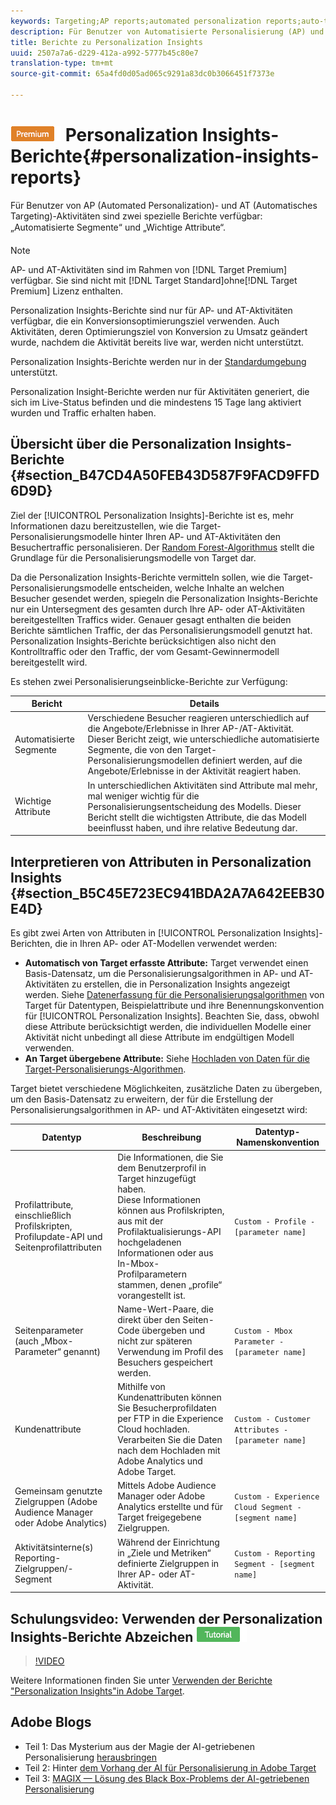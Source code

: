 ```yaml
---
keywords: Targeting;AP reports;automated personalization reports;auto-target;auto target;auto target report;auto-target report;personalization;insights;automated segments;faq;frequently asked questions;important attributes
description: Für Benutzer von Automatisierte Personalisierung (AP) und von Automatisches Targeting (AT) sind zwei spezialisierte Berichte verfügbar, die die Berichte für automatisierte Segmente und wichtige Attribute enthalten.
title: Berichte zu Personalization Insights
uuid: 2507a7a6-d229-412a-a992-5777b45c80e7
translation-type: tm+mt
source-git-commit: 65a4fd0d05ad065c9291a83dc0b3066451f7373e

---
```



# ![PREMIUM](/help/assets/premium.png) Personalization Insights-Berichte{#personalization-insights-reports}

Für Benutzer von AP (Automated Personalization)- und AT (Automatisches Targeting)-Aktivitäten sind zwei spezielle Berichte verfügbar: „Automatisierte Segmente“ und „Wichtige Attribute“.

>[!NOTE]
>
>AP- und AT-Aktivitäten sind im Rahmen von [!DNL Target Premium] verfügbar. Sie sind nicht mit [!DNL Target Standard]ohne[!DNL Target Premium] Lizenz enthalten.
>
>Personalization Insights-Berichte sind nur für AP- und AT-Aktivitäten verfügbar, die ein Konversionsoptimierungsziel verwenden. Auch Aktivitäten, deren Optimierungsziel von Konversion zu Umsatz geändert wurde, nachdem die Aktivität bereits live war, werden nicht unterstützt.
>
>Personalization Insights-Berichte werden nur in der [Standardumgebung](../../administrating-target/hosts.md) unterstützt.
>
>Personalization Insight-Berichte werden nur für Aktivitäten generiert, die sich im Live-Status befinden und die mindestens 15 Tage lang aktiviert wurden und Traffic erhalten haben.

## Übersicht über die Personalization Insights-Berichte {#section_B47CD4A50FEB43D587F9FACD9FFD6D9D}

Ziel der [!UICONTROL Personalization Insights]-Berichte ist es, mehr Informationen dazu bereitzustellen, wie die Target-Personalisierungsmodelle hinter Ihren AP- und AT-Aktivitäten den Besuchertraffic personalisieren. Der [Random Forest-Algorithmus](/help/c-activities/t-automated-personalization/algo-random-forest.md) stellt die Grundlage für die Personalisierungsmodelle von Target dar.

Da die Personalization Insights-Berichte vermitteln sollen, wie die Target-Personalisierungsmodelle entscheiden, welche Inhalte an welchen Besucher gesendet werden, spiegeln die Personalization Insights-Berichte nur ein Untersegment des gesamten durch Ihre AP- oder AT-Aktivitäten bereitgestellten Traffics wider. Genauer gesagt enthalten die beiden Berichte sämtlichen Traffic, der das Personalisierungsmodell genutzt hat. Personalization Insights-Berichte berücksichtigen also nicht den Kontrolltraffic oder den Traffic, der vom Gesamt-Gewinnermodell bereitgestellt wird.

Es stehen zwei Personalisierungseinblicke-Berichte zur Verfügung:

| Bericht | Details |
|--- |--- |
| Automatisierte Segmente | Verschiedene Besucher reagieren unterschiedlich auf die Angebote/Erlebnisse in Ihrer AP-/AT-Aktivität. Dieser Bericht zeigt, wie unterschiedliche automatisierte Segmente, die von den Target-Personalisierungsmodellen definiert werden, auf die Angebote/Erlebnisse in der Aktivität reagiert haben. |
| Wichtige Attribute | In unterschiedlichen Aktivitäten sind Attribute mal mehr, mal weniger wichtig für die Personalisierungsentscheidung des Modells. Dieser Bericht stellt die wichtigsten Attribute, die das Modell beeinflusst haben, und ihre relative Bedeutung dar. |

## Interpretieren von Attributen in Personalization Insights {#section_B5C45E723EC941BDA2A7A642EEB30E4D}

Es gibt zwei Arten von Attributen in [!UICONTROL Personalization Insights]-Berichten, die in Ihren AP- oder AT-Modellen verwendet werden:

* **Automatisch von Target erfasste Attribute:** Target verwendet einen Basis-Datensatz, um die Personalisierungsalgorithmen in AP- und AT-Aktivitäten zu erstellen, die in Personalization Insights angezeigt werden. Siehe [Datenerfassung für die Personalisierungsalgorithmen](../../c-activities/t-automated-personalization/ap-data.md#reference_255BD3DE7AD04DC9B766E0BC78961058) von Target für Datentypen, Beispielattribute und ihre Benennungskonvention für [!UICONTROL Personalization Insights]. Beachten Sie, dass, obwohl diese Attribute berücksichtigt werden, die individuellen Modelle einer Aktivität nicht unbedingt all diese Attribute im endgültigen Modell verwenden.
* **An Target übergebene Attribute:** Siehe  [Hochladen von Daten für die Target-Personalisierungs-Algorithmen](../../c-activities/t-automated-personalization/uploading-data-for-the-target-personalization-algorithms.md#concept_85EA505B37E54514A1C8AB91553FEED6).

Target bietet verschiedene Möglichkeiten, zusätzliche Daten zu übergeben, um den Basis-Datensatz zu erweitern, der für die Erstellung der Personalisierungsalgorithmen in AP- und AT-Aktivitäten eingesetzt wird:

| Datentyp | Beschreibung | Datentyp-Namenskonvention |
|--- |--- |--- |
| Profilattribute, einschließlich Profilskripten, Profilupdate-API und Seitenprofilattributen | Die Informationen, die Sie dem Benutzerprofil in Target hinzugefügt haben.<br>Diese Informationen können aus Profilskripten, aus mit der Profilaktualisierungs-API hochgeladenen Informationen oder aus In-Mbox-Profilparametern stammen, denen „profile“ vorangestellt ist. | `Custom - Profile - [parameter name]` |
| Seitenparameter (auch „Mbox-Parameter“ genannt) | Name-Wert-Paare, die direkt über den Seiten-Code übergeben und nicht zur späteren Verwendung im Profil des Besuchers gespeichert werden. | `Custom - Mbox Parameter - [parameter name]` |
| Kundenattribute | Mithilfe von Kundenattributen können Sie Besucherprofildaten per FTP in die Experience Cloud hochladen. Verarbeiten Sie die Daten nach dem Hochladen mit Adobe Analytics und Adobe Target. | `Custom - Customer Attributes - [parameter name]` |
| Gemeinsam genutzte Zielgruppen (Adobe Audience Manager oder Adobe Analytics) | Mittels Adobe Audience Manager oder Adobe Analytics erstellte und für Target freigegebene Zielgruppen. | `Custom - Experience Cloud Segment - [segment name]` |
| Aktivitätsinterne(s) Reporting-Zielgruppen/-Segment | Während der Einrichtung in „Ziele und Metriken“ definierte Zielgruppen in Ihrer AP- oder AT-Aktivität. | `Custom - Reporting Segment - [segment name]` |

## Schulungsvideo: Verwenden der Personalization Insights-Berichte Abzeichen ![für Übungen](/help/assets/tutorial.png)

>[!VIDEO](https://video.tv.adobe.com/v/25601/)

Weitere Informationen finden Sie unter [Verwenden der Berichte &quot;Personalization Insights&quot;in Adobe Target](https://helpx.adobe.com/target/kt/using/personalization-insights-report-feature-video-use.html).

## Adobe Blogs

* Teil 1: Das Mysterium aus der Magie der AI-getriebenen Personalisierung [herausbringen](https://theblog.adobe.com/taking-mystery-magic-ai-driven-personalization-part-1/)
* Teil 2: Hinter [dem Vorhang der AI für Personalisierung in Adobe Target](https://theblog.adobe.com/a-peek-behind-the-curtain-of-ai-for-personalization-in-adobe-target/)
* Teil 3: [MAGIX — Lösung des Black Box-Problems der AI-getriebenen Personalisierung](https://theblog.adobe.com/magix-the-solution-to-the-black-box-issue-of-ai-driven-personalization/)
